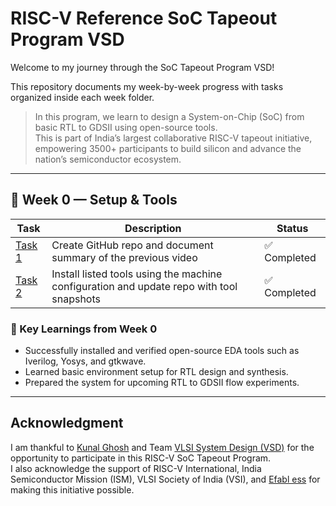 # RISC-V Reference SoC Tapeout Program VSD

Welcome to my journey through the SoC Tapeout Program VSD!

This repository documents my week-by-week progress with tasks organized inside each week folder.

> In this program, we learn to design a System-on-Chip (SoC) from basic RTL to GDSII using open-source tools.  
> This is part of India’s largest collaborative RISC-V tapeout initiative, empowering 3500+ participants to build silicon and advance the nation’s semiconductor ecosystem.

---

## 📅 Week 0 — Setup & Tools

| Task | Description | Status |
|-------|-------------|--------|
| [Task 1](./Week0/task1.md) | Create GitHub repo and document summary of the previous video | ✅ Completed |
| [Task 2](./Week0/task2.md) | Install listed tools using the machine configuration and update repo with tool snapshots | ✅ Completed |

### 🌟 Key Learnings from Week 0

- Successfully installed and verified open-source EDA tools such as Iverilog, Yosys, and gtkwave.
- Learned basic environment setup for RTL design and synthesis.
- Prepared the system for upcoming RTL to GDSII flow experiments.

---

## Acknowledgment

I am thankful to [Kunal Ghosh](https://github.com/kunalg123) and Team [VLSI System Design (VSD)](https://vsdiat.vlsisystemdesign.com/) for the opportunity to participate in this RISC-V SoC Tapeout Program.  
I also acknowledge the support of RISC-V International, India Semiconductor Mission (ISM), VLSI Society of India (VSI), and [Efabl ess](https://github.com/efabless) for making this initiative possible.

